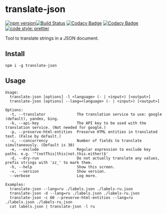 translate-json
=====

[![npm version](https://badge.fury.io/js/translate-json.svg)](https://badge.fury.io/js/translate-json)[![Build Status](https://travis-ci.org/LukeChannings/translate-json-cli.svg?branch=master)](https://travis-ci.org/LukeChannings/translate-json-cli)
[![Codacy Badge](https://api.codacy.com/project/badge/Grade/26ac757ea8cd4e64952b6527b3180c91)](https://www.codacy.com/app/app42740794/translate-json?utm_source=github.com&amp;utm_medium=referral&amp;utm_content=LukeChannings/translate-json&amp;utm_campaign=Badge_Grade)
[![Codacy Badge](https://api.codacy.com/project/badge/Coverage/26ac757ea8cd4e64952b6527b3180c91)](https://www.codacy.com/app/app42740794/translate-json?utm_source=github.com&amp;utm_medium=referral&amp;utm_content=LukeChannings/translate-json&amp;utm_campaign=Badge_Coverage)
[![code style: prettier](https://img.shields.io/badge/code_style-prettier-ff69b4.svg)](https://github.com/prettier/prettier)

Tool to translate strings in a JSON document.

## Install

    npm i -g translate-json

## Usage

    Usage:
      translate-json [options] -l <language> (- | <input>) [<output>]
      translate-json [options] --lang=<language> (- | <input>) [<output>]

    Options:
      -t, --translator              The translation service to use: google (default), yandex, bing.
      -k, --api-key                 The API key to be used with the translation service. (Not needed for google.)
      -p, --preserve-html-entities  Preserve HTML entities in translated text. (False by default.)
      -c, --concurrency             Number of fields to translate simultaneously. (Default is 30)
      -e, --exclude                 Regular expression to exclude key paths. e.g. '^(notThis|this|not.this.either)$'
      -d, --dry-run                 Do not actually translate any values, prefix strings with 'zz_' to mark them.
      -h, --help                    Show this screen.
      -v, --version                 Show version.
      --verbose                     Log more.

    Examples:
      translate-json --lang=ru ./labels.json ./labels-ru.json
      translate-json -d --lang=ru ./labels.json ./labels-ru.json
      translate-json -c 60 --preserve-html-entities --lang=ru ./labels.json ./labels-ru.json
      cat labels.json | translate-json -l ru
